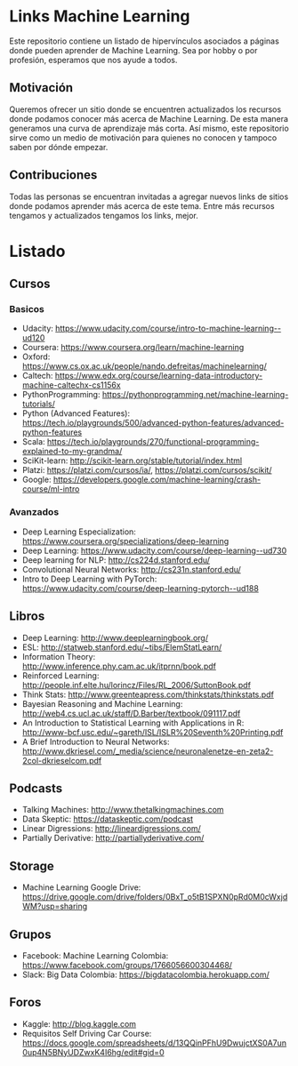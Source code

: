 # Links Machine Learning

Este repositorio contiene un listado de hipervínculos asociados a páginas donde pueden aprender de Machine Learning. Sea por hobby o por profesión, esperamos que nos ayude a todos.

## Motivación

Queremos ofrecer un sitio donde se encuentren actualizados los recursos donde podamos conocer más acerca de Machine Learning. De esta manera generamos una curva de aprendizaje más corta. Así mismo, este repositorio sirve como un medio de motivación para quienes no conocen y tampoco saben por dónde empezar.

## Contribuciones
Todas las personas se encuentran invitadas a agregar nuevos links de sitios donde podamos aprender más acerca de este tema. Entre más recursos tengamos y actualizados tengamos los links, mejor.

# Listado
## Cursos
### Basicos
* Udacity: https://www.udacity.com/course/intro-to-machine-learning--ud120
* Coursera: https://www.coursera.org/learn/machine-learning
* Oxford: https://www.cs.ox.ac.uk/people/nando.defreitas/machinelearning/
* Caltech: https://www.edx.org/course/learning-data-introductory-machine-caltechx-cs1156x
* PythonProgramming: https://pythonprogramming.net/machine-learning-tutorials/
* Python (Advanced Features): https://tech.io/playgrounds/500/advanced-python-features/advanced-python-features
* Scala: https://tech.io/playgrounds/270/functional-programming-explained-to-my-grandma/
* SciKit-learn: http://scikit-learn.org/stable/tutorial/index.html
* Platzi: https://platzi.com/cursos/ia/, https://platzi.com/cursos/scikit/
* Google: https://developers.google.com/machine-learning/crash-course/ml-intro

### Avanzados
* Deep Learning Especialization: https://www.coursera.org/specializations/deep-learning
* Deep Learning: https://www.udacity.com/course/deep-learning--ud730
* Deep learning for NLP: http://cs224d.stanford.edu/
* Convolutional Neural Networks: http://cs231n.stanford.edu/
* Intro to Deep Learning with PyTorch: https://www.udacity.com/course/deep-learning-pytorch--ud188

## Libros
* Deep Learning: http://www.deeplearningbook.org/
* ESL: http://statweb.stanford.edu/~tibs/ElemStatLearn/
* Information Theory: http://www.inference.phy.cam.ac.uk/itprnn/book.pdf
* Reinforced Learning: http://people.inf.elte.hu/lorincz/Files/RL_2006/SuttonBook.pdf
* Think Stats: http://www.greenteapress.com/thinkstats/thinkstats.pdf
* Bayesian Reasoning and Machine Learning: http://web4.cs.ucl.ac.uk/staff/D.Barber/textbook/091117.pdf
*  An Introduction to Statistical Learning with Applications in R: http://www-bcf.usc.edu/~gareth/ISL/ISLR%20Seventh%20Printing.pdf
* A Brief Introduction to Neural Networks: http://www.dkriesel.com/_media/science/neuronalenetze-en-zeta2-2col-dkrieselcom.pdf

## Podcasts
* Talking Machines: http://www.thetalkingmachines.com
* Data Skeptic: https://dataskeptic.com/podcast
* Linear Digressions: http://lineardigressions.com/
* Partially Derivative: http://partiallyderivative.com/

## Storage
* Machine Learning Google Drive: https://drive.google.com/drive/folders/0BxT_o5tB1SPXN0pRd0M0cWxjdWM?usp=sharing

## Grupos
* Facebook: Machine Learning Colombia: https://www.facebook.com/groups/1766056600304468/
* Slack: Big Data Colombia: https://bigdatacolombia.herokuapp.com/

## Foros
* Kaggle: http://blog.kaggle.com
* Requisitos Self Driving Car Course: https://docs.google.com/spreadsheets/d/13QQinPFhU9DwujctXS0A7un0up4N5BNyUDZwxK4I6hg/edit#gid=0
